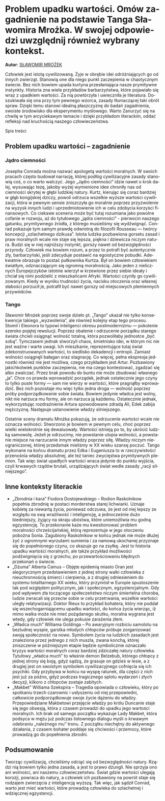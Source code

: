 # Pro­blem upad­ku war­to­ści. Omów za­gad­nie­nie na pod­sta­wie Tan­ga Sła­wo­mi­ra Mroż­ka. W swo­jej od­po­wie­dzi uwzględ­nij rów­nież wy­bra­ny kon­tekst.

**Autor**: [SŁAWOMIR MROŻEK](https://poezja.org/wz/Slawomir_Mrozek/)

Czło­wiek jest isto­tą cy­wi­li­zo­wa­ną. Żyje w ob­rę­bie idei od­róż­nia­ją­cych go od in­nych zwie­rząt. Sta­no­wią one dla nie­go punkt za­cze­pie­nia w cha­otycz­nym świe­cie. Bez nich bo­wiem upa­da kur­ty­na prze­sła­nia­ją­ca na­sze pry­mi­tyw­ne in­stynk­ty. Hi­sto­ria zna wie­le przy­kła­dów bar­ba­rzyń­stwa, któ­re po­ja­wia­ło się wraz z upad­kiem war­to­ści. Za nią po­wtó­rzy­ła i uwiecz­ni­ła je li­te­ra­tu­ra. Do­szu­ki­wa­ła się ona przy tym pew­ne­go wzor­ca, za­sa­dy tłu­ma­czą­cej taki ob­rót spraw. Dzię­ki temu sta­no­wi ide­al­ną płasz­czy­znę do ba­dań za­gad­nie­nia, swo­iste śro­do­wi­sko dla eks­pe­ry­men­tu my­ślo­we­go. War­to Za­nu­rzyć się na chwi­lę w tym ar­cy­cie­ka­wym te­ma­cie i dzię­ki przy­kła­dom li­te­rac­kim, od­dać re­flek­sji nad kru­cho­ścią na­sze­go czło­wie­czeń­stwa.

Spis treści



## Pro­blem upad­ku war­to­ści – zagadnienie

### Jądro ciemności

Jo­se­pha Con­ra­da moż­na na­zwać apo­lo­ge­tą war­to­ści mo­ral­nych. W swo­ich pra­cach czę­sto bu­do­wał nar­ra­cję, któ­rej pod­łóg cy­wi­li­za­cyj­ne za­sa­dy sta­no­wią coś, o co war­to wal­czyć. Jego „Ją­dro ciem­no­ści” idzie na­wet o krok da­lej, wy­su­wa­jąc tezę, ja­ko­by wy­żej wy­mie­nio­ne idee chroniły nas od ciemności skrytej w głębi ludzkiej natury. Kurtz, kie­ru­jąc się co­raz bar­dziej w głąb kon­gij­skiej dzi­czy, po­wo­li od­rzu­ca wszel­kie wyż­sze war­to­ści cy­wi­li­za­cji, któ­ra w pew­nym sen­sie znisz­czy­ła go mo­ral­nie po­przez przy­zwo­le­nie na wy­zysk in­nych lu­dzi i uprzed­mio­to­wie­nie ich w celu zdo­by­cia ko­rzy­ści fi­nan­so­wych. Co cie­ka­we sce­ne­ria może być tu­taj ro­zu­mia­na jako po­wol­ne co­fa­nie w roz­wo­ju, aż do ty­tu­ło­we­go „ją­dra ciem­no­ści” - pier­wo­cin na­sze­go ga­tun­ku, pry­mi­tyw­ne­go źró­dła, z któ­re­go mu­sie­li­śmy się wy­dźwi­gnąć. Con­rad po­ka­zu­je tym sa­mym prawdę odwrotną do filozofii Rousseau — twór­cy kon­cep­cji „szla­chet­ne­go dzi­ku­sa”. Isto­ta ludz­ka po­zba­wio­na gor­se­tu za­sad i praw mo­ral­nych wca­le nie sta­je się lep­sza, pięk­na i dzie­wi­cza ni­czym na­tu­ra. Bu­dzi się w niej naj­niż­szy in­stynkt, gor­szy na­wet od bez­względ­no­ści przy­ro­dy. Czło­wiek ma bo­wiem rozum, a przez to po­tra­fi być au­ten­tycz­nie zły, bar­ba­rzyń­ski, je­śli zde­cy­du­je po­sta­wić na ego­istycz­ne po­bud­ki. Ade­kwat­nie ob­ra­zu­je to po­stać puł­kow­ni­ka Kurt­za. Był on bo­wiem czło­wie­kiem świa­tłym, od­zna­cza­ją­cym się ogrom­ną mo­ral­no­ścią. Jako je­den z nie­licz­nych Eu­ro­pej­czy­ków istot­nie wie­rzył w krze­wio­ne przez sie­bie ide­ały i chciał się nimi po­dzie­lić z miesz­kań­ca­mi Afry­ki. War­to­ści czy­ni­ły go cy­wi­li­zo­wa­nym. Kiedy w wyniku trudności życia, nacisku otoczenia oraz własnej słabości po­rzu­cił je, po­tra­fił być na­wet gor­szy od miej­sco­wych ple­mien­nych przy­wód­ców.

### Tango

Sławomir Mrożek po­przez swo­je dzie­ło pt. „Tango” uka­zał nie tyl­ko kon­se­kwen­cje ta­kie­go „wy­zwo­le­nia”, ale rów­nież ko­lej­ny etap tego pro­ce­su. Stomil i Ele­ono­ra to ty­po­wi in­te­li­gen­ci okre­su post­mo­der­ni­zmu — po­ko­le­nie sze­ro­ko po­ję­tej re­wo­lu­cji. Po­przez oba­le­nie i od­rzu­ce­nie po­rząd­ku sta­re­go świa­ta chcie­li osią­gnąć wol­ność to­tal­ną, któ­ra po­zwo­li­ła­by jed­no­st­ce „być sobą”. Tym­cza­sem jed­nak stworzyli chaos, śmietnisko idei, w którym nic nie jest ważne i warte uwagi. Ich miesz­ka­nie, re­pre­zen­tu­ją­ce tu­taj świat zdekonstruowanych wartości, to siedlisko dekadencji i entropii. Za­miast wol­no­ści osią­gnę­li ba­ła­gan oraz sta­gna­cję. Co wię­cej, peł­na eks­pre­sja jed­nost­ki rów­nież nie jest moż­li­wa, cze­go przy­kła­dem jest Artur. Pozbawiony jakichkolwiek punktów zaczepienia, nie ma cze­go kon­te­sto­wać, zga­dzać się albo zwal­czać. Przez brak po­wo­du do bun­tu nie może zbu­do­wać wła­sne­go „ja”. Chce co praw­da wpro­wa­dzić po­rzą­dek, jed­nak osta­tecz­nie jego czy­ny to tyl­ko pu­ste for­my — sam nie wie­rzy w war­to­ści, któ­re pra­gnął­by wpro­wa­dzić. Bez nich po­zo­sta­je mu więc tyl­ko jedna droga — wolność poprzez próby podporządkowanie sobie świata. Bo­wiem je­dy­nie wład­ca jest wol­ny, nikt nie na­rzu­ca mu for­my, ale on na­rzu­ca ją każ­de­mu. Osta­tecz­nie jed­nak, wy­ko­rzy­stu­jąc roz­draż­nie­nie Ar­tu­ra spo­wo­do­wa­ne zdra­dą Ali, Edek za­bi­ja męż­czy­znę. Na­stę­pu­je usta­no­wie­nie wła­dzy sil­niej­sze­go.



Ostat­nie sce­ny dra­ma­tu Mroż­ka po­ka­zu­ją, że odrzucenie wartości wcale nie oznacza wolności. Stwo­rzo­no je bo­wiem w pew­nym celu, choć po­przez wiel­ki wie­lo­krot­nie się de­wa­lu­owa­ły. War­to­ści ist­nie­ją po to, by ukró­cić ludz­ką sa­mo­wo­lę. Je­że­li je od­rzu­ci­my, nie po­wsta­nie uto­pia wol­no­ści, a po­wsta­nie miej­sce na na­rzu­ca­nie in­nym wła­dzy po­przez siłę. Wła­dzy ni­czym nie­ogra­ni­czo­nej, któ­rej przed­smak mie­li­śmy w XX wie­ku szan­sę po­czuć. Tango wykonane na końcu dramatu przez Edka i Eugeniusza to w rze­czy­wi­sto­ści prze­no­śnia wła­dzy ab­so­lut­nej, ale też ta­niec zwy­cię­stwa pry­mi­tyw­nych ple­mion. Tak więc świat upa­dłych war­to­ści wra­ca je­dy­nie do punk­tu wyj­ścia, czy­li krwa­wych rzą­dów bru­ta­li, urzą­dza­ją­cych świat we­dle za­sa­dy „ra­cji sil­niej­sze­go”.

## Inne konteksty literackie

- „Zbrodnia i kara” Fiodora Dostojewskiego – Rodion Raskolnikow popełnia zbrodnię w postaci morderstwa starej lichwiarki. Uznaje kobietę za niewartą życia, ponieważ odczuwa, że jest od niej lepszy ze względu na swą wrażliwość i inteligencję, a jednocześnie dużo biedniejszy, żyjący na skraju ubóstwa, które uniemożliwia mu godną egzystencję. To przekonanie każe mu kwestionować problem moralności chrześcijańskiej, którą reprezentuje w jego otoczeniu pobożna Sonia. Zagubiony Raskolnikow w końcu jednak nie może dłużej żyć z ogromnymi wyrzutami sumienia i za namową ukochanej przyznaje się do popełnionego czynu, co skazuje go na zsyłkę. Jest to historia upadku wartości moralnych, ale także przykład możliwości podźwignięcia się z grzechu, po przewartościowaniu błędnych przekonań o świecie.
- „Dżuma” Alberta Camus – Objęte epidemią miasto Oran jest alegorycznym przedstawieniem z jednej strony walki człowieka z nieuchronnością śmierci i cierpienia, a z drugiej odniesieniem do systemu totalitarnego XX wieku, który przyniósł w Europie spustoszenie tak pod względem politycznym, jak i społecznym, egzystencjalnym. Gdy pod wpływem zła toczącego społeczeństwo niczym śmiertelna choroba, ludzie zwracali się przeciw sobie w celu przetrwania, wszelkie wartości uległy relatywizacji. Doktor Rieux to przykład bohatera, który nie poddał się wszechogarniającemu upadku wartości, do końca życia wierząc, iż mimo walka może nie mieć pożądanego skutku, moralna wygrana jest wtedy, gdy człowiek nie ulega pokusie zarażenia złem.
- „Władca much” Williama Goldinga – Po awaryjnym rozbiciu samolotu na bezludnej wyspie, garstka młodych chłopców próbuje zorganizować swoją społeczność na nowo. Symbolem życia na ludzkich zasadach jest znaleziona przez jednego z nich muszla, zwana konchą, której zniszczenie w późniejszym etapie będzie symbolicznie oznaczało kryzys wartości moralnych coraz bardziej zdziczałej natury człowieka. Tytułowy „władca much” to właśnie demon Belzebub, którego chłopcy z jednej strony się boją, gdyż sądzą, że grasuje on gdzieś w lesie, a z drugiej jest on swoistym symbolem cywilizacyjnego cofnięcia się ich psychiki. Gdy przybywa w końcu na wyspę ratunek, dla części z nich jest już za późno, gdyż podczas tragicznego splotu wydarzeń i złych decyzji, kilkoro z chłopców zostaje zabitych.
- „Makbet” Williama Szekspira – Tragedia opowiada o człowieku, który po spotkaniu trzech czarownic i usłyszeniu od niej przepowiedni, całkowicie podporządkowuje swoje życie dążeniu do władzy. Przepowiedziane Makbetowi przejęcie władzy po królu Duncanie staje się jego obsesją, która z czasem prowadzi do upadku jego wartości moralnych. Ich brak od samego początku wykazuje Lady Makbet, która podsyca w mężu już podczas listownego dialogu myśli o krwawym odebraniu „należnego mu” tronu. Z początku niechętny do aktywnego działania, z czasem bohater poddaje się chciwości i przemocy, które prowadzą go do popełnienia zbrodni.

## Podsumowanie

Two­rząc cy­wi­li­za­cję, chcie­li­śmy od­ciąć się od bez­względ­no­ści na­tu­ry. Rzą­dzi nią bo­wiem tyl­ko jed­na za­sa­da, a jest to pra­wo dżun­gli. Nie sprzy­ja ono ani wol­no­ści, ani na­sze­mu czło­wie­czeń­stwu. Świat gdzie war­to­ści ule­ga­ją ko­ro­zji, po­wra­ca do na­tu­ry, a czło­wiek ich po­zba­wio­ny na po­wrót sta­je się ro­dza­jem zwie­rzę­cia z in­te­li­gen­cją wyż­szą. Tak więc, jak są­dził Con­rad, war­to jest mieć war­to­ści, któ­re pro­wa­dzą czło­wie­ka do szla­chet­nej i wdzięcz­nej eg­zy­sten­cji.

